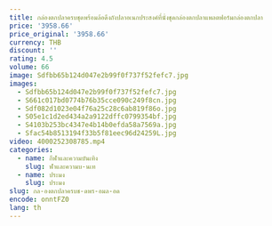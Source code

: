 ```yaml
---
title: กล่องตกปลาครบชุดพร้อมล้อดึงถังปลาอเนกประสงค์ที่นั่งชุดกล่องตกปลาแพลตฟอร์มกล่องตกปลา
price: '3958.66'
price_original: '3958.66'
currency: THB
discount: ''
rating: 4.5
volume: 66
image: Sdfbb65b124d047e2b99f0f737f52fefc7.jpg
images:
  - Sdfbb65b124d047e2b99f0f737f52fefc7.jpg
  - S661c017bd0774b76b35cce090c249f8cn.jpg
  - Sdf082d1023e04f76a25c28c6ab819f86o.jpg
  - S05e1c1d2ed434a2a9122dffc0799354bf.jpg
  - S4103b253bc4347e4b14b0efda58a7569a.jpg
  - Sfac54b8513194f33b5f81eec96d24259L.jpg
video: 4000252308785.mp4
categories:
  - name: กีฬาและความบันเทิง
    slug: ฬาและความบ-นเท
  - name: ประมง
    slug: ประมง
slug: กล-องตกปลาครบช-ดพร-อมล-อด
encode: onntFZ0
lang: th
---
```

  